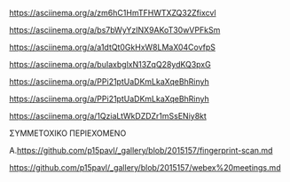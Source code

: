 





https://asciinema.org/a/zm6hC1HmTFHWTXZQ32Zfixcvl

https://asciinema.org/a/bs7bWyYzINX9AKoT30wVPFkSm

https://asciinema.org/a/a1dtQt0GkHxW8LMaX04CovfpS

https://asciinema.org/a/buIaxbglxN13ZqQ28ydKQ3pxG

https://asciinema.org/a/PPi21ptUaDKmLkaXqeBhRinyh

https://asciinema.org/a/PPi21ptUaDKmLkaXqeBhRinyh

https://asciinema.org/a/1QziaLtWkDZDZr1mSsENiy8kt


ΣΥΜΜΕΤΟΧΙΚΟ ΠΕΡΙΕΧΟΜΕΝΟ

A.https://github.com/p15pavl/_gallery/blob/2015157/fingerprint-scan.md

https://github.com/p15pavl/_gallery/blob/2015157/webex%20meetings.md
